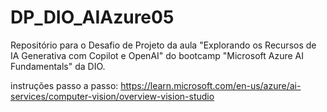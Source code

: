 # DP_DIO_AIAzure05
Repositório para o Desafio de Projeto da aula "Explorando os Recursos de IA Generativa com Copilot e OpenAI" do bootcamp "Microsoft Azure AI Fundamentals" da DIO.

instruções passo a passo: https://learn.microsoft.com/en-us/azure/ai-services/computer-vision/overview-vision-studio
